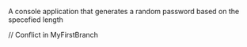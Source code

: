 A console application that generates a random password based on the specefied length

// Conflict in MyFirstBranch